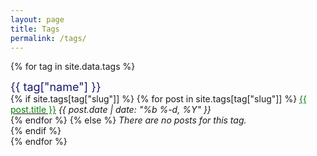 ```yaml
---
layout: page
title: Tags
permalink: /tags/
---
```


{% for tag in site.data.tags %}
<div class="by-tag">
	<font color="MidnightBlue" size="4.5px">{{ tag["name"] }}</font><br>
	{% if site.tags[tag["slug"]] %}
    	{% for post in site.tags[tag["slug"]] %}
    	<a href="{{ post.url }}"><font color="Green">{{ post.title }}</font></a>  <span class="post-meta"><i>{{ post.date | date: "%b %-d, %Y" }}</i></span><br>
    	{% endfor %}
	{% else %}
    	<i>There are no posts for this tag.</i><br>
	{% endif %}
	<br>
</div>
{% endfor %}

<br>
